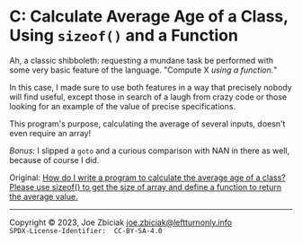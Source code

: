 # C: Calculate Average Age of a Class, Using `sizeof()` and a Function

Ah, a classic shibboleth: requesting a mundane task be performed with some
very basic feature of the language.  "Compute X _using a function._"

In this case, I made sure to use both features in a way that precisely nobody
will find useful, except those in search of a laugh from crazy code or those
looking for an example of the value of precise specifications.  

This program's purpose, calculating the average of several inputs, doesn't even
require an array!

_Bonus:_ I slipped a `goto` and a curious comparison with NAN in there as well,
because of course I did.

Original: [How do I write a program to calculate the average age of a class? Please use sizeof() to get the size of array and define a function to return the average value.](https://www.quora.com/How-do-I-write-a-program-to-calculate-the-average-age-of-a-class-Please-use-sizeof-to-get-the-size-of-array-and-define-a-function-to-return-the-average-value/answer/Joe-Zbiciak)

____

Copyright © 2023, Joe Zbiciak <joe.zbiciak@leftturnonly.info>  
`SPDX-License-Identifier:  CC-BY-SA-4.0`

